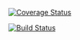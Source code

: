 <a href='https://coveralls.io/github/aalawy/c4cs-w18-rpn?branch=master'><img src='https://coveralls.io/repos/github/aalawy/c4cs-w18-rpn/badge.svg?branch=master' alt='Coverage Status' /></a>


[![Build Status](https://travis-ci.org/aalawy/c4cs-w18-rpn.svg?branch=master)](https://travis-ci.org/aalawy/c4cs-w18-rpn)
